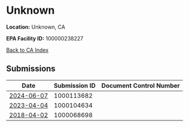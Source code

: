 # Unknown

**Location:** Unknown, CA

**EPA Facility ID:** 100000238227

[Back to CA Index](../../index.md)

## Submissions

| Date | Submission ID | Document Control Number |
|------|--------------|-------------------------|
| [2024-06-07](submissions/1000113682.md) | 1000113682 |  |
| [2023-04-04](submissions/1000104634.md) | 1000104634 |  |
| [2018-04-02](submissions/1000068698.md) | 1000068698 |  |
